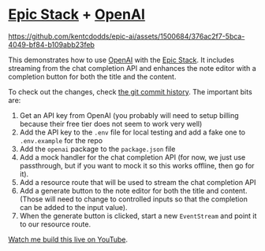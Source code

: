 # [Epic Stack](https://github.com/epicweb-dev/epic-stack) + [OpenAI](https://openai.com/)

https://github.com/kentcdodds/epic-ai/assets/1500684/376ac2f7-5bca-4049-bf84-b109abb23feb

This demonstrates how to use [OpenAI](https://openai.com/) with the
[Epic Stack](https://github.com/epicweb-dev/epic-stack). It includes streaming
from the chat completion API and enhances the note editor with a completion
button for both the title and the content.

To check out the changes, check
[the git commit history](https://github.com/kentcdodds/epic-ai/commit/bf820c1c8e0232012b690558a3a5f2cc8517168b).
The important bits are:

1. Get an API key from OpenAI (you probably will need to setup billing because
   their free tier does not seem to work very well)
2. Add the API key to the `.env` file for local testing and add a fake one to
   `.env.example` for the repo
3. Add the `openai` package to the `package.json` file
4. Add a mock handler for the chat completion API (for now, we just use
   passthrough, but if you want to mock it so this works offline, then go for
   it).
5. Add a resource route that will be used to stream the chat completion API
6. Add a generate button to the note editor for both the title and content.
   (Those will need to change to controlled inputs so that the completion can be
   added to the input value).
7. When the generate button is clicked, start a new `EventStream` and point it
   to our resource route.

[Watch me build this live on YouTube](https://www.youtube.com/watch?v=Qzpx-j-NxLY).
